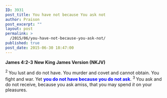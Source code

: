 ```yaml
---
ID: 3931
post_title: You have not because You ask not
author: Praison
post_excerpt: ""
layout: post
permalink: >
  /2015/06/you-have-not-because-you-ask-not/
published: true
post_date: 2015-06-30 18:47:00
---
```

<strong>James 4:2-3</strong>
<strong> New King James Version (NKJV)</strong>

<span id="en-NKJV-30340" class="text Jas-4-2"><sup class="versenum">2 </sup>You lust and do not have. You murder and covet and cannot obtain. You fight and war. Yet <strong><span style="color: #0000ff;">you do not have because you do not ask</span></strong>. </span> <span id="en-NKJV-30341" class="text Jas-4-3"><sup class="versenum">3 </sup>You ask and do not receive, because you ask amiss, that you may spend <i>it</i> on your pleasures.</span>

&nbsp;